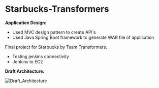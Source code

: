# Starbucks-Transformers

**Application Design:**
* Used MVC design pattern to create API's
* Used Java Spring Boot framework to generate WAR file of application

Final project for Starbucks by Team Transformers.


- Testing jenkins connectivity
- Jenkins to EC2


**Draft Architecture:**


![Draft_Architecture](https://user-images.githubusercontent.com/44592616/57203492-5df18480-6f65-11e9-83c0-e96e9c6ed27f.png)











